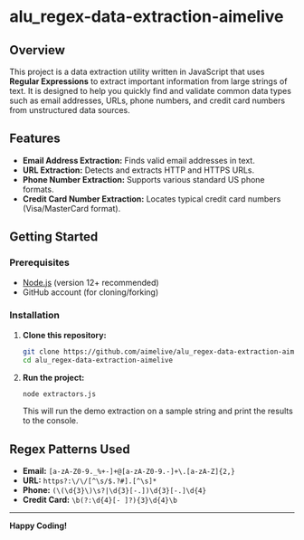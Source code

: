 # alu_regex-data-extraction-aimelive

## Overview

This project is a data extraction utility written in JavaScript that uses **Regular Expressions** to extract important information from large strings of text. It is designed to help you quickly find and validate common data types such as email addresses, URLs, phone numbers, and credit card numbers from unstructured data sources.

## Features

- **Email Address Extraction:** Finds valid email addresses in text.
- **URL Extraction:** Detects and extracts HTTP and HTTPS URLs.
- **Phone Number Extraction:** Supports various standard US phone formats.
- **Credit Card Number Extraction:** Locates typical credit card numbers (Visa/MasterCard format).

## Getting Started

### Prerequisites

- [Node.js](https://nodejs.org/) (version 12+ recommended)
- GitHub account (for cloning/forking)

### Installation

1. **Clone this repository:**

   ```bash
   git clone https://github.com/aimelive/alu_regex-data-extraction-aimelive.git
   cd alu_regex-data-extraction-aimelive
   ```

2. **Run the project:**

   ```bash
   node extractors.js
   ```

   This will run the demo extraction on a sample string and print the results to the console.

## Regex Patterns Used

- **Email:** `[a-zA-Z0-9._%+-]+@[a-zA-Z0-9.-]+\.[a-zA-Z]{2,}`
- **URL:** `https?:\/\/[^\s/$.?#].[^\s]*`
- **Phone:** `(\(\d{3}\)\s?|\d{3}[-.])\d{3}[-.]\d{4}`
- **Credit Card:** `\b(?:\d{4}[- ]?){3}\d{4}\b`

---

**Happy Coding!**